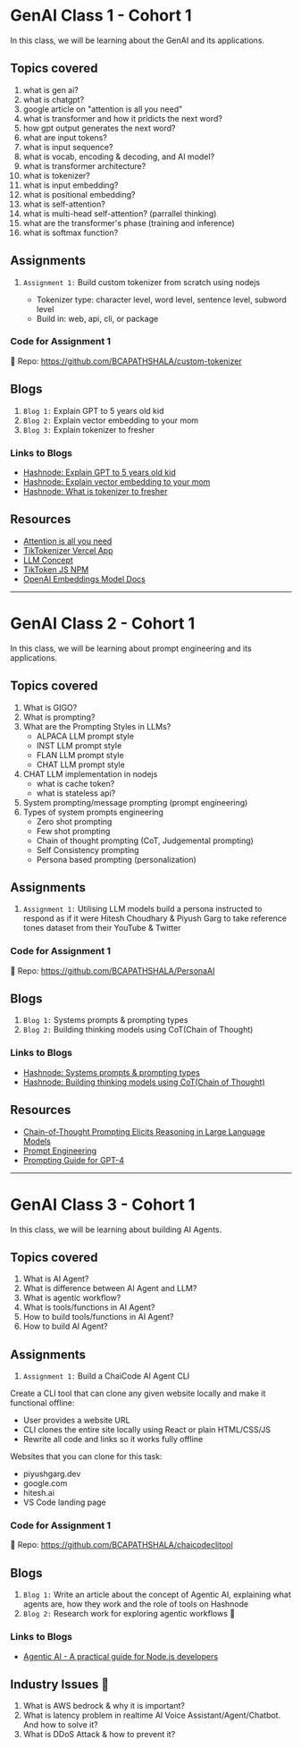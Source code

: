 # GenAI Class 1 - Cohort 1

In this class, we will be learning about the GenAI and its applications.

## Topics covered

1. what is gen ai?
2. what is chatgpt?
3. google article on "attention is all you need"
4. what is transformer and how it pridicts the next word?
5. how gpt output generates the next word?
6. what are input tokens?
7. what is input sequence?
8. what is vocab, encoding & decoding, and AI model?
9. what is transformer architecture?
10. what is tokenizer?
11. what is input embedding?
12. what is positional embedding?
13. what is self-attention?
14. what is multi-head self-attention? (parrallel thinking)
15. what are the transformer's phase (training and inference)
16. what is softmax function?

## Assignments

1. `Assignment 1:` Build custom tokenizer from scratch using nodejs

   - Tokenizer type: character level, word level, sentence level, subword level
   - Build in: web, api, cli, or package

### Code for Assignment 1

📂 Repo: https://github.com/BCAPATHSHALA/custom-tokenizer

## Blogs

1. `Blog 1:` Explain GPT to 5 years old kid
2. `Blog 2:` Explain vector embedding to your mom
3. `Blog 3:` Explain tokenizer to fresher

### Links to Blogs

- [Hashnode: Explain GPT to 5 years old kid](https://bcapathshala.hashnode.dev/explain-gpt-simply-for-kids)
- [Hashnode: Explain vector embedding to your mom](https://bcapathshala.hashnode.dev/explain-vector-embeddings-to-your-mom)
- [Hashnode: What is tokenizer to fresher](https://bcapathshala.hashnode.dev/what-is-tokenizer-explain-tokenization)

## Resources

- [Attention is all you need](https://arxiv.org/pdf/1706.03762)
- [TikTokenizer Vercel App](https://tiktokenizer.vercel.app/)
- [LLM Concept](https://llm-concept.vercel.app/)
- [TikToken JS NPM](https://www.npmjs.com/package/js-tiktoken)
- [OpenAI Embeddings Model Docs](https://platform.openai.com/docs/guides/embeddings)

---

# GenAI Class 2 - Cohort 1

In this class, we will be learning about prompt engineering and its applications.

## Topics covered

1. What is GIGO?
2. What is prompting?
3. What are the Prompting Styles in LLMs?
   - ALPACA LLM prompt style
   - INST LLM prompt style
   - FLAN LLM prompt style
   - CHAT LLM prompt style
4. CHAT LLM implementation in nodejs
   - what is cache token?
   - what is stateless api?
5. System prompting/message prompting (prompt engineering)
6. Types of system prompts engineering
   - Zero shot prompting
   - Few shot prompting
   - Chain of thought prompting (CoT, Judgemental prompting)
   - Self Consistency prompting
   - Persona based prompting (personalization)

## Assignments

1. `Assignment 1:` Utilising LLM models build a persona instructed to respond as if it were Hitesh Choudhary & Piyush Garg to take reference tones dataset from their YouTube & Twitter

### Code for Assignment 1

📂 Repo: https://github.com/BCAPATHSHALA/PersonaAI

## Blogs

1. `Blog 1:` Systems prompts & prompting types
2. `Blog 2:` Building thinking models using CoT(Chain of Thought)

### Links to Blogs

- [Hashnode: Systems prompts & prompting types](https://bcapathshala.hashnode.dev/system-prompting-and-prompt-engineering-a-beginner-friendly-guide)
- [Hashnode: Building thinking models using CoT(Chain of Thought)](https://bcapathshala.hashnode.dev/non-thinking-model-to-a-thinking-model)

## Resources

- [Chain-of-Thought Prompting Elicits Reasoning in Large Language Models](https://arxiv.org/abs/2201.11903)
- [Prompt Engineering](https://platform.openai.com/docs/guides/prompt-engineering)
- [Prompting Guide for GPT-4](https://cookbook.openai.com/examples/gpt4-1_prompting_guide)

---

# GenAI Class 3 - Cohort 1

In this class, we will be learning about building AI Agents.

## Topics covered

1. What is AI Agent?
2. What is difference between AI Agent and LLM?
3. What is agentic workflow?
4. What is tools/functions in AI Agent?
5. How to build tools/functions in AI Agent?
6. How to build AI Agent?

## Assignments

1. `Assignment 1:` Build a ChaiCode AI Agent CLI

Create a CLI tool that can clone any given website locally and make it functional offline:

- User provides a website URL
- CLI clones the entire site locally using React or plain HTML/CSS/JS
- Rewrite all code and links so it works fully offline

Websites that you can clone for this task:

- piyushgarg.dev
- google.com
- hitesh.ai
- VS Code landing page

### Code for Assignment 1

📂 Repo: https://github.com/BCAPATHSHALA/chaicodeclitool

## Blogs

1. `Blog 1:` Write an article about the concept of Agentic AI, explaining what agents are, how they work and the role of tools on Hashnode
2. `Blog 2:` Research work for exploring agentic workflows 🎯

### Links to Blogs

- [Agentic AI - A practical guide for Node.js developers](https://bcapathshala.hashnode.dev/agentic-ai-a-practical-guide-for-nodejs-developers)

## Industry Issues 🎯

1. What is AWS bedrock & why it is important?
2. What is latency problem in realtime AI Voice Assistant/Agent/Chatbot. And how to solve it?
3. What is DDoS Attack & how to prevent it?
